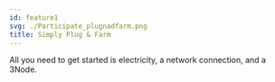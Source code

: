 ```yaml
---
id: feature1
svg: ./Participate_plugnadfarm.png
title: Simply Plug & Farm
---
```


All you need to get started is electricity, a network connection, and a 3Node.
